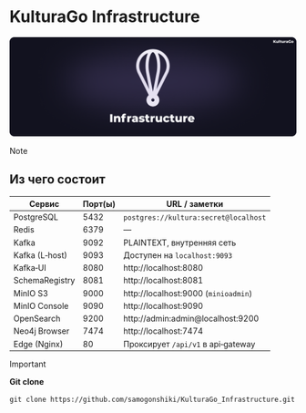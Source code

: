 # KulturaGo Infrastructure

![intro](src/info-kl-intro.png)


>[!NOTE]
>## Из чего состоит
>
>| Сервис        | Порт(ы) | URL / заметки                         |
>|---------------|---------|---------------------------------------|
>| PostgreSQL    | 5432    | `postgres://kultura:secret@localhost` |
>| Redis         | 6379    | —                                     |
>| Kafka         | 9092    | PLAINTEXT, внутренняя сеть            |
>| Kafka (L‑host)| 9093    | Доступен на `localhost:9093`          |
>| Kafka‑UI      | 8080    | http://localhost:8080                 |
>| SchemaRegistry| 8081    | http://localhost:8081                 |
>| MinIO S3      | 9000    | http://localhost:9000 (`minioadmin`)  |
>| MinIO Console | 9090    | http://localhost:9090                 |
>| OpenSearch    | 9200    | http://admin:admin@localhost:9200     |
>| Neo4j Browser | 7474    | http://localhost:7474                 |
>| Edge (Nginx)  | 80      | Проксирует `/api/v1` в api‑gateway    |
>


>[!IMPORTANT]
>
>**Git clone**
>```shell
> git clone https://github.com/samogonshiki/KulturaGo_Infrastructure.git
>```